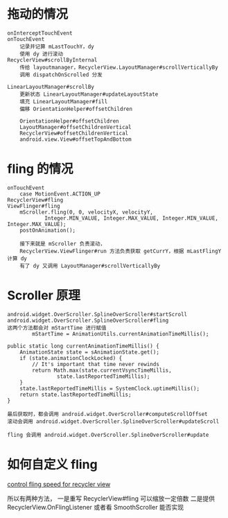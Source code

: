 # 拖动的情况

    onInterceptTouchEvent
    onTouchEvent
        记录并记算 mLastTouchY，dy
        使用 dy 进行滚动
    RecyclerView#scrollByInternal
        传给 layoutmanager，RecyclerView.LayoutManager#scrollVerticallyBy
        调用 dispatchOnScrolled 分发
        
    LinearLayoutManager#scrollBy
        更新状态 LinearLayoutManager#updateLayoutState
        填充 LinearLayoutManager#fill
        偏移 OrientationHelper#offsetChildren
        
        OrientationHelper#offsetChildren
        LayoutManager#offsetChildrenVertical
        RecyclerView#offsetChildrenVertical
        android.view.View#offsetTopAndBottom
        
# fling 的情况

    onTouchEvent
        case MotionEvent.ACTION_UP
    RecyclerView#fling
    ViewFlinger#fling
        mScroller.fling(0, 0, velocityX, velocityY,
                Integer.MIN_VALUE, Integer.MAX_VALUE, Integer.MIN_VALUE, Integer.MAX_VALUE);
        postOnAnimation();
        
        接下来就是 mScroller 负责滚动，
        RecyclerView.ViewFlinger#run 方法负责获取 getCurrY，根据 mLastFlingY 计算 dy
        有了 dy 又调用 LayoutManager#scrollVerticallyBy
        
# Scroller 原理

    android.widget.OverScroller.SplineOverScroller#startScroll
    android.widget.OverScroller.SplineOverScroller#fling
    这两个方法都会对 mStartTime 进行赋值
            mStartTime = AnimationUtils.currentAnimationTimeMillis();
    
    public static long currentAnimationTimeMillis() {
        AnimationState state = sAnimationState.get();
        if (state.animationClockLocked) {
            // It's important that time never rewinds
            return Math.max(state.currentVsyncTimeMillis,
                    state.lastReportedTimeMillis);
        }
        state.lastReportedTimeMillis = SystemClock.uptimeMillis();
        return state.lastReportedTimeMillis;
    }
    
    最后获取时，都会调用 android.widget.OverScroller#computeScrollOffset
    滚动会调用 android.widget.OverScroller.SplineOverScroller#updateScroll
    
    fling 会调用 android.widget.OverScroller.SplineOverScroller#update

# 如何自定义 fling
[control fling speed for recycler view](https://stackoverflow.com/questions/32120452)

所以有两种方法，
一是重写 RecyclerView#fling 可以缩放一定倍数
二是提供 RecyclerView.OnFlingListener
或者看 SmoothScroller 能否实现